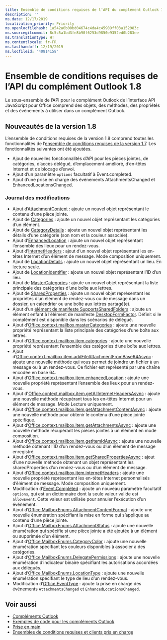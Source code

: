 ```yaml
---
title: Ensemble de conditions requises de l’API du complément Outlook 1.8
description: ''
ms.date: 12/17/2019
localization_priority: Priority
ms.openlocfilehash: 1a542a0b00bd04674c4da4c45909ff03a152983c
ms.sourcegitcommit: 8c5c5a1bd3fe8b90f6253d9850e9352ed0b283ee
ms.translationtype: HT
ms.contentlocale: fr-FR
ms.lasthandoff: 12/19/2019
ms.locfileid: "40814158"
---
```

# <a name="outlook-add-in-api-requirement-set-18"></a>Ensemble de conditions requises de l’API du complément Outlook 1.8

Le sous-ensemble de l’API pour le complément Outlook de l’interface API JavaScript pour Office comprend des objets, des méthodes, des propriétés et des événements à utiliser dans un complément Outlook.

## <a name="whats-new-in-18"></a>Nouveautés de la version 1.8

L’ensemble de conditions requises de la version 1.8 comprend toutes les fonctionnalités de l’[ensemble de conditions requises de la version 1.7](../requirement-set-1.7/outlook-requirement-set-1.7.md). Les fonctionnalités suivantes ont été ajoutées.

- Ajout de nouvelles fonctionnalités d’API pour les pièces jointes, de catégories, d’accès délégué, d’emplacement amélioré, d’en-têtes Internet et de blocage d’envoi.
- Ajout d’un paramètre `options` facultatif à Event.completed.
- Ajout d’une prise en charge des événements AttachmentsChanged et EnhancedLocationsChanged.

### <a name="change-log"></a>Journal des modifications

- Ajout d’[AttachmentContent](/javascript/api/outlook/office.attachmentcontent?view=outlook-js-1.8) : ajoute un nouvel objet représentant le contenu d’une pièce jointe.
- Ajout de [Categories](/javascript/api/outlook/office.categories?view=outlook-js-1.8) : ajoute un nouvel objet représentant les catégories d’un élément.
- Ajout de [CategoryDetails](/javascript/api/outlook/office.categorydetails?view=outlook-js-1.8) : ajoute un nouvel objet représentant les détails d’une catégorie (son nom et la couleur associée).
- Ajout d’[EnhancedLocation](/javascript/api/outlook/office.enhancedlocation?view=outlook-js-1.8) : ajoute un nouvel objet représentant l’ensemble des lieux pour un rendez-vous.
- Ajout d’[InternetHeaders](/javascript/api/outlook/office.internetheaders?view=outlook-js-1.8) : ajout d’un nouvel objet représentant les en-têtes Internet d’un élément de message. Mode composition uniquement.
- Ajout de [LocationDetails](/javascript/api/outlook/office.locationdetails?view=outlook-js-1.8) : ajoute un nouvel objet représentant un lieu. En lecture seule.
- Ajout de [LocationIdentifier](/javascript/api/outlook/office.locationidentifier?view=outlook-js-1.8) : ajoute un nouvel objet représentant l’ID d’un lieu.
- Ajout de [MasterCategories](/javascript/api/outlook/office.mastercategories?view=outlook-js-1.8) : ajoute un nouvel objet représentant la liste principale des catégories d’une boîte aux lettres.
- Ajout de [SharedProperties](/javascript/api/outlook/office.sharedproperties?view=outlook-js-1.8) : ajoute un nouvel objet représentant les propriétés d’un élément de rendez-vous ou de message dans un dossier, un calendrier ou une boîte aux lettres partagé(e).
- Ajout d’un [élément de manifeste SupportsSharedFolders](../../manifest/supportssharedfolders.md) : ajoute un élément enfant à l’élément de manifeste [DesktopFormFactor](../../manifest/desktopformfactor.md). Définit si le complément est disponible dans les scénarios de délégué.
- Ajout d’[Office.context.mailbox.masterCategories](office.context.mailbox.md#properties) : ajoute une nouvelle propriété représentant la liste principale des catégories d’une boîte aux lettres.
- Ajout d’[Office.context.mailbox.item.categories](office.context.mailbox.item.md#properties) : ajoute une nouvelle propriété représentant l’ensemble des catégories d’une boîte aux lettres.
- Ajout d’[Office.context.mailbox.item.addFileAttachmentFromBase64Async](office.context.mailbox.item.md#methods) : ajoute une nouvelle méthode qui vous permet de joindre un fichier à un message ou à un rendez-vous. Ce fichier est représenté par une chaîne encodée en base 64.
- Ajout d’[Office.context.mailbox.item.enhancedLocation](office.context.mailbox.item.md#properties) : ajoute une nouvelle propriété représentant l’ensemble des lieux pour un rendez-vous.
- Ajout d'[Office.context.mailbox.item.getAllInternetHeadersAsync](office.context.mailbox.item.md#methods) : ajoute une nouvelle méthode récupérant tous les en-têtes Internet pour un élément de message. Mode Lecture uniquement.
- Ajout d’[Office.context.mailbox.item.getAttachmentContentAsync](office.context.mailbox.item.md#methods) : ajoute une nouvelle méthode pour obtenir le contenu d’une pièce jointe spécifique.
- Ajout d’[Office.context.mailbox.item.getAttachmentsAsync](office.context.mailbox.item.md#methods) : ajoute une nouvelle méthode récupérant les pièces jointes à un élément en mode composition.
- Ajout d’[Office.context.mailbox.item.getItemIdAsync](office.context.mailbox.item.md#methods) : ajoute une nouvelle méthode obtenant l’ID d’un rendez-vous ou d’un élément de message enregistré.
- Ajout d’[Office.context.mailbox.item.getSharedPropertiesAsync](office.context.mailbox.item.md#methods) : ajout d’une nouvelle méthode obtenant un objet représentant les sharedProperties d’un rendez-vous ou d’un élément de message.
- Ajout d’[Office.context.mailbox.item.internetHeaders](office.context.mailbox.item.md#properties) : ajoute une nouvelle propriété représentant les en-têtes Internet personnalisés d’élément de message. Mode composition uniquement.
- Modification d’[Event.Completed](/javascript/api/office/office.addincommands.event#completed-options-) : ajoute un nouveau paramètre facultatif `options`, qui est un dictionnaire dont la seule valeur valide est `allowEvent`. Cette valeur est utilisée pour annuler l’exécution d’un événement.
- Ajout d’[Office.MailboxEnums.AttachmentContentFormat](/javascript/api/outlook/office.mailboxenums.attachmentcontentformat?view=outlook-js-1.8) : ajoute une nouvelle énumération spécifiant la mise en forme qui s’applique au contenu d’une pièce jointe.
- Ajout d’[Office.MailboxEnums.AttachmentStatus](/javascript/api/outlook/office.mailboxenums.attachmentstatus?view=outlook-js-1.8) : ajoute une nouvelle énumération qui spécifie si une pièce jointe a été ajoutée à un élément ou supprimée d’un élément.
- Ajout d’[Office.MailboxEnums.CategoryColor](/javascript/api/outlook/office.mailboxenums.categorycolor?view=outlook-js-1.8) : ajoute une nouvelle énumération spécifiant les couleurs disponibles à associer à des catégories.
- Ajout d’[Office.MailboxEnums.DelegatePermissions](/javascript/api/outlook/office.mailboxenums.delegatepermissions?view=outlook-js-1.8) : ajoute une nouvelle énumération d’indicateur binaire spécifiant les autorisations accordées aux délégués.
- Ajout d’[Office.MailboxEnums.LocationType](/javascript/api/outlook/office.mailboxenums.locationtype?view=outlook-js-1.8) : ajoute une nouvelle énumération spécifiant le type de lieu d’un rendez-vous.
- Modification d’[Office.EventType](/javascript/api/office/office.eventtype) : ajoute la prise en charge des événements `AttachmentsChanged` et `EnhancedLocationsChanged`.

## <a name="see-also"></a>Voir aussi

- [Compléments Outlook](/outlook/add-ins/)
- [Exemples de code pour les compléments Outlook](https://developer.microsoft.com/outlook/gallery/?filterBy=Outlook,Samples,Add-ins)
- [Prise en main](/outlook/add-ins/quick-start)
- [Ensembles de conditions requises et clients pris en charge](../../requirement-sets/outlook-api-requirement-sets.md)
